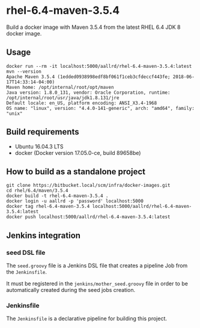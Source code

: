 # rhel-6.4-maven-3.5.4

Build a docker image with Maven 3.5.4 from the latest RHEL 6.4 JDK 8 docker image.

## Usage

```
docker run --rm -it localhost:5000/aallrd/rhel-6.4-maven-3.5.4:latest mvn --version
Apache Maven 3.5.4 (1edded0938998edf8bf061f1ceb3cfdeccf443fe; 2018-06-17T14:33:14-04:00)
Maven home: /opt/internal/root/opt/maven
Java version: 1.8.0_131, vendor: Oracle Corporation, runtime: /opt/internal/root/usr/java/jdk1.8.131/jre
Default locale: en_US, platform encoding: ANSI_X3.4-1968
OS name: "linux", version: "4.4.0-141-generic", arch: "amd64", family: "unix"
```

## Build requirements

- Ubuntu 16.04.3 LTS
- docker (Docker version 17.05.0-ce, build 89658be)

## How to build as a standalone project

    git clone https://bitbucket.local/scm/infra/docker-images.git
    cd rhel/6.4/maven/3.5.4
    docker build -t rhel-6.4-maven-3.5.4 .
    docker login -u aallrd -p 'password' localhost:5000
    docker tag rhel-6.4-maven-3.5.4 localhost:5000/aallrd/rhel-6.4-maven-3.5.4:latest
    docker push localhost:5000/aallrd/rhel-6.4-maven-3.5.4:latest

## Jenkins integration

### seed DSL file

The `seed.groovy` file is a Jenkins DSL file that creates a pipeline Job from the `Jenkinsfile`.

It must be registered in the `jenkins/mother_seed.groovy` file in order to be automatically created during the seed jobs creation. 

### Jenkinsfile

The `Jenkinsfile` is a declarative pipeline for building this project.
